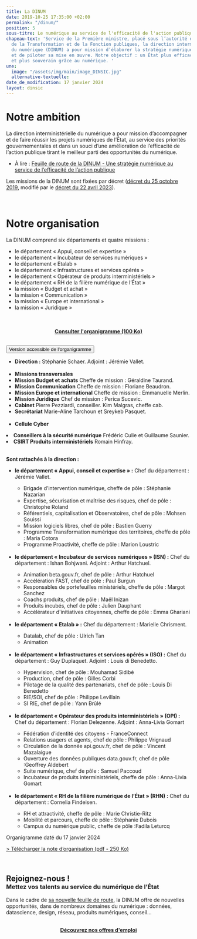 ```yaml
---
title: La DINUM
date: 2019-10-25 17:35:00 +02:00
permalink: "/dinum/"
position: 5
sous-titre: Le numérique au service de l'efficacité de l'action publique
chapeau-text: 'Service de la Première ministre, placé sous l’autorité du ministre
  de la Transformation et de la Fonction publiques, la direction interministérielle
  du numérique (DINUM) a pour mission d’élaborer la stratégie numérique de l’État
  et de piloter sa mise en œuvre. Notre objectif : un État plus efficace, plus simple
  et plus souverain grâce au numérique. '
une:
  image: "/assets/img/main/image_DINSIC.jpg"
  alternative-textuelle: 
date_de_modification: 17 janvier 2024
layout: dinsic
---
```


<h1 class="h2">Notre ambition</h1>
La direction interministérielle du numérique a pour mission d’accompagner et de faire réussir les projets numériques de l’État, au service des priorités gouvernementales et dans un souci d’une amélioration de l’efficacité de l’action publique tirant le meilleur parti des opportunités du numérique.

<ul><li>À lire&nbsp;: <a href="/publications/feuille-de-route-dinum/">Feuille de route de la DINUM - Une stratégie numérique au service de l’efficacité de l’action publique</a></li></ul>

Les missions de la DINUM sont fixées par décret ([décret du 25 octobre 2019](https://www.legifrance.gouv.fr/jorf/id/JORFTEXT000047478124), modifié par le [décret du 22 avril 2023](https://www.legifrance.gouv.fr/jorf/id/JORFTEXT000047478124)). 
<br>
<br>
<br>

<h1 class="h2">Notre organisation</h1>

La DINUM comprend six départements et quatre missions :

<ul><li>le département « Appui, conseil et expertise&nbsp;»</li> 
<li>le département « Incubateur de services numériques&nbsp;»</li> 
<li>le département «&nbsp;Etalab&nbsp;» </li>
<li>le département « Infrastructures et services opérés »</li> 
<li>le département « Opérateur de produits interministériels »</li> 
<li>le département « RH de la filière numérique de l’État »</li> 
<li>la mission « Budget et achat »</li> 
<li>la mission « Communication »</li>
<li>la mission « Europe et international »</li>
<li>la mission « Juridique »</li></ul>
<br>
<br>

<div align="center" style="margin-bottom: 30px"><a href="/uploads/Organigramme%20DINUM%20janvier%202024.pdf" class="button"><b>Consulter l'organigramme (100 Ko)</b></a></div>

<script>
function myFunction(id) {
  let x = document.getElementById(id);
  let button = document.getElementById("accordion-button");

  if (x.className.indexOf("show") == -1) {
    x.className += " show";
    button.className += " is-active"
  } else {
    x.className = x.className.replace(" show", "");
    button.className = button.className.replace(" is-active", "");
  }
}
</script>

<div class="margin-bottom-3 accordion no-bullet" data-allow-all-closed="true">
<div class="accordion-item">
<button onclick="myFunction('organigramme')" id="accordion-button" class="accordion-title" aria-controls="organigramme" aria-expanded="false">Version accessible de l'organigramme</button>
<div class="accordion-content" id="organigramme">
<ul>
<li><b>Direction :</b> Stéphanie Schaer. Adjoint : Jérémie Vallet.</li>
<br><li><b>Missions transversales</b></li>
<li><b>Mission  Budget et achats</b> Cheffe de mission : Géraldine Taurand.</li>
<li><b>Mission Communication</b> Cheffe de mission : Floriane Beaudron.</li>
<li><b>Mission  Europe et international</b> Cheffe de mission : Emmanuelle Merlin.</li>
<li><b>Mission Juridique</b> Chef de mission : Perica Sucevic.</li>
<li><b>Cabinet</b> Pierre Pezziardi, conseiller. Kim Malgras, cheffe cab.</li>
<li><b>Secrétariat</b> Marie-Aline Tarchoun et Sreykeb Pasquet.</li>
<br><li><b>Cellule Cyber</b></li></ul>
<li><b>Conseillers à la sécurité numérique</b> Frédéric Culie et Guillaume Saunier.</li>
<li><b>CSIRT Produits interministériels</b> Romain Hinfray.</li>
<br>
<p><b>Sont rattachés à la direction&nbsp;:</b></p>
<ul><li><b>le département « Appui, conseil et expertise » :</b> Chef du département : Jérémie Vallet.</li>
  <ul>
    <li>Brigade d’intervention numérique, cheffe de pôle : Stéphanie Nazarian</li>
    <li>Expertise, sécurisation et maîtrise des risques, chef de pôle : Christophe Roland</li>
    <li>Référentiels, capitalisation et Observatoires, chef de pôle : Mohsen Souissi</li>
    <li>Mission logiciels libres, chef de pôle : Bastien Guerry</li>
    <li>Programme Transformation numérique des territoires, cheffe de pôle : Maria Cotora</li>
    <li>Programme Proactivité, cheffe de pôle : Marion Loustric</li>
  </ul>
<br>
<li><b>le département « Incubateur de services numériques » (ISN) :</b> Chef du département : Ishan Bohjwani. Adjoint : Arthur Hatchuel.</li>
  <ul>
    <li>Animation beta.gouv.fr, chef de pôle : Arthur Hatchuel</li>
    <li>Accélération FAST, chef de pôle : Paul Burgun</li>
    <li>Responsables de portefeuilles ministériels, cheffe de pôle : Margot Sanchez</li>
    <li>Coachs produits, chef de pôle : Maël Inizan</li>
    <li>Produits incubés, chef de pôle : Julien Dauphant</li>
    <li>Accélérateur d'initiatives citoyennes, cheffe de pôle : Emma Ghariani</li>
  </ul>
<br>
<li><b>le département « Etalab » :</b> Chef du département : Marielle Chrisment.</li>
  <ul>
    <li>Datalab, chef de pôle : Ulrich Tan</li>
    <li>Animation</li>
  </ul>
<br>
<li><b>le département « Infrastructures et services opérés » (ISO) :</b> Chef du département : Guy Duplaquet. Adjoint : Louis di Benedetto.</li>
  <ul>
    <li>Hypervision, chef de pôle : Mouhamad Sidibé</li>
    <li>Production, chef de pôle : Gilles Corbi</li>
    <li>Pilotage de la qualité des partenariats, chef de pôle : Louis Di Benedetto</li>
    <li>RIE/SOI, chef de pôle : Philippe Levillain</li>
    <li>SI RIE, chef de pôle : Yann Brûlé</li>
  </ul>
<br>
<li><b>le département « Opérateur des produits interministériels » (OPI) :</b> Chef du département : Florian Delezenne. Adjoint : Anna-Livia Gomart</li>
  <ul>
    <li>Fédération d’identité des citoyens - FranceConnect</li>
    <li>Relations usagers et agents, chef de pôle : Philippe Vrignaud</li>
    <li>Circulation de la donnée api.gouv.fr, chef de pôle : Vincent Mazalaigue</li>
    <li>Ouverture des données publiques data.gouv.fr, chef de pôle :Geoffrey Aldebert</li>
    <li>Suite numérique, chef de pôle : Samuel Paccoud</li>
    <li>Incubateur de produits interministériels, cheffe de pôle : Anna-Livia Gomart</li>
  </ul>
<br>
<li><b>le département « RH de la filière numérique de l’État » (RHN) :</b> Chef du département : Cornelia Findeisen.</li>
  <ul>
    <li>RH et attractivité, cheffe de pôle : Marie Christie-Ritz</li>
    <li>Mobilité et parcours, cheffe de pôle : Stéphanie Dubois</li>
    <li>Campus du numérique public, cheffe de pôle :Fadila Leturcq</li>
  </ul>
</ul>
<p style="margin-top: 10px">Organigramme daté du 17 janvier 2024</p>
</div>
</div>
</div>

<p><a href="/uploads/Note_organisation_DINUM.pdf">&gt; Télécharger la note d’organisation (pdf - 250 Ko)</a></p>
<br>

<div class="encadre noir" style="margin-bottom:0px">
<h2 class="h3" style="margin-bottom: 0px">Rejoignez-nous !</h2>
  <h3 class="h4" style="margin-top: 0px">Mettez vos talents au service du numérique de l’État</h3>
<p>Dans le cadre de <a href="/publications/feuille-de-route-dinum/">sa nouvelle feuille de route</a>, la DINUM offre de nouvelles opportunités, dans de nombreux domaines du numérique : données, datascience, design, réseau, produits numériques, conseil... </p><br>
<div style="margin-bottom: 30px" align="center"><a href="/rejoignez-nous/" class="button"><b>Découvrez nos offres d'emploi</b></a></div></div>